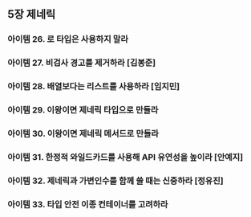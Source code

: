 ## 5장 제네릭
### 아이템 26. 로 타입은 사용하지 말라 
### 아이템 27. 비검사 경고를 제거하라  [김봉준]
### 아이템 28. 배열보다는 리스트를 사용하라  [임지민]
### 아이템 29. 이왕이면 제네릭 타입으로 만들라 
### 아이템 30. 이왕이면 제네릭 메서드로 만들라 
### 아이템 31. 한정적 와일드카드를 사용해 API 유연성을 높이라 [안예지]
### 아이템 32. 제네릭과 가변인수를 함께 쓸 때는 신중하라 [정유진]
### 아이템 33. 타입 안전 이종 컨테이너를 고려하라
